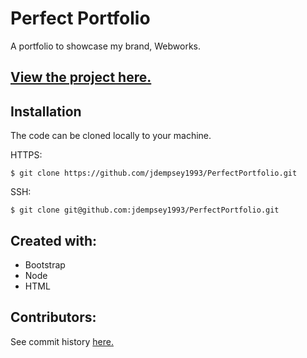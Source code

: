 # Perfect Portfolio

A portfolio to showcase my brand, Webworks.

## [View the project here.](https://jdempsey1993.github.io/PerfectPortfolio/)

## Installation

The code can be cloned locally to your machine.

HTTPS:

```
$ git clone https://github.com/jdempsey1993/PerfectPortfolio.git
```

SSH:

```
$ git clone git@github.com:jdempsey1993/PerfectPortfolio.git
```

## Created with:

- Bootstrap
- Node
- HTML

## Contributors:

See commit history [here.](https://github.com/jdempsey1993/PerfectPortfolio/graphs/contributors)
